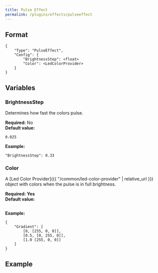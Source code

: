 ```yaml
---
title: Pulse Effect
permalink: /plugins/effects/pulseeffect
---
```


## Format

~~~
{
    "Type": "PulseEffect",
    "Config": {
        "BrightnessStep": <float>
        "Color": <LedColorProvider>
    }
}
~~~

## Variables

### BrightnessStep
<div class="variable-block" markdown="block">

Determines how fast the colors pulse.

**Required:** No<br>
**Default value:**
~~~
0.025
~~~
**Example:**
~~~
"BrightnessStep": 0.33
~~~

</div>

### Color
<div class="variable-block" markdown="block">

A [Led Color Provider]({{ "/common/led-color-provider" | relative_url }}) object with colors when the pulse is in full brightness.

**Required:** **Yes**<br>
**Default value:**
~~~
~~~
**Example:**
~~~
{
    "Gradient": [
        [0, [255, 0, 0]],
        [0.5, [0, 255, 0]],
        [1.0 [255, 0, 0]]
    ]
}
~~~

</div>

## Example

~~~
~~~